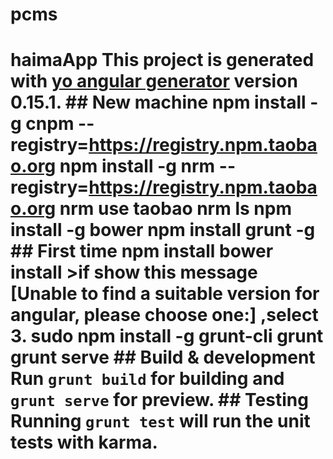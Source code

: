 # pcms
# haimaApp  This project is generated with [yo angular generator](https://github.com/yeoman/generator-angular) version 0.15.1.  ## New machine npm install -g cnpm --registry=https://registry.npm.taobao.org npm install -g nrm --registry=https://registry.npm.taobao.org nrm use taobao nrm ls npm install -g bower npm install grunt -g  ## First time npm install bower install >if show this message [Unable to find a suitable version for angular, please choose one:] ,select 3. sudo npm install -g grunt-cli grunt grunt serve  ## Build &amp; development  Run `grunt build` for building and `grunt serve` for preview.  ## Testing  Running `grunt test` will run the unit tests with karma.
